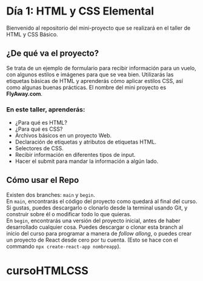 # Día 1: HTML y CSS Elemental
Bienvenido al repositorio del mini-proyecto que se realizará en el taller de HTML y CSS Básico.

## ¿De qué va el proyecto?
Se trata de un ejemplo de formulario para recibir información para un vuelo, con algunos estilos e imágenes para que se vea bien.
Utilizarás las etiquetas básicas de HTML y aprenderás cómo aplicar estilos CSS, así como algunas buenas prácticas.
El nombre del mini proyecto es **FlyAway.com**.

### En este taller, aprenderás:
- ¿Para qué es HTML?  
- ¿Para qué es CSS?
- Archivos básicos en un proyecto Web.
- Declaración de etiquetas y atributos de etiquetas HTML.  
- Selectores de CSS.  
- Recibir información en diferentes tipos de input.  
- Hacer el submit para mandar la información a algún lado.

## Cómo usar el Repo
Existen dos branches: `main` y `begin`.   
En `main`, encontrarás el código del proyecto como quedará al final del curso. Si gustas, puedes descargarlo o clonarlo desde la terminal usando Git, y construir sobre él o modificar todo lo que quieras.  
En `begin`, encontrarás una versión del proyecto inicial, antes de haber desarrollado cualquier cosa. Puedes descargar o clonar esta branch al inicio del curso para programar a manera de _follow allong_, o puedes crear un proyecto de React desde cero por tu cuenta. (Esto se hace con el commando `npx create-react-app nombreapp`).  


# cursoHTMLCSS
